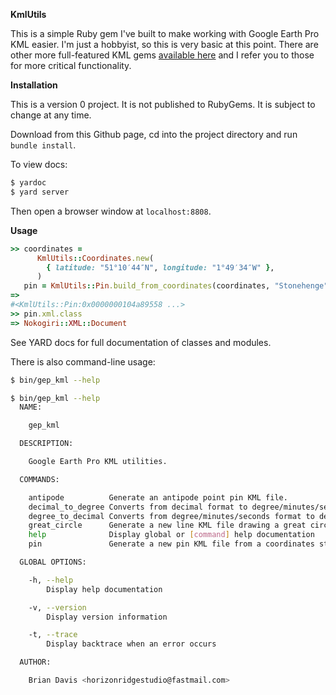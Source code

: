 **KmlUtils**

This is a simple Ruby gem I've built to make working with Google Earth Pro KML easier.
I'm just a hobbyist, so this is very basic at this point.  There are other more full-featured KML gems [available here](https://rubygems.org/search?query=kml) and I refer you to those for more critical functionality.

**Installation**

This is a version 0 project.  It is not published to RubyGems.  It is subject to change at any time.

Download from this Github page, cd into the project directory and run `bundle install`.

To view docs:

```bash
$ yardoc
$ yard server
```

Then open a browser window at `localhost:8808`.

**Usage**

```ruby
>> coordinates =
      KmlUtils::Coordinates.new(
        { latitude: "51°10′44″N", longitude: "1°49′34″W" },
      )
   pin = KmlUtils::Pin.build_from_coordinates(coordinates, "Stonehenge")
=>
#<KmlUtils::Pin:0x0000000104a89558 ...>
>> pin.xml.class
=> Nokogiri::XML::Document
```

See YARD docs for full documentation of classes and modules.

There is also command-line usage:

```bash
$ bin/gep_kml --help

$ bin/gep_kml --help
  NAME:

    gep_kml

  DESCRIPTION:

    Google Earth Pro KML utilities.

  COMMANDS:

    antipode          Generate an antipode point pin KML file.
    decimal_to_degree Converts from decimal format to degree/minutes/seconds format.
    degree_to_decimal Converts from degree/minutes/seconds format to decimal format.
    great_circle      Generate a new line KML file drawing a great circle connection two points.
    help              Display global or [command] help documentation
    pin               Generate a new pin KML file from a coordinates string.

  GLOBAL OPTIONS:

    -h, --help
        Display help documentation

    -v, --version
        Display version information

    -t, --trace
        Display backtrace when an error occurs

  AUTHOR:

    Brian Davis <horizonridgestudio@fastmail.com>
```
